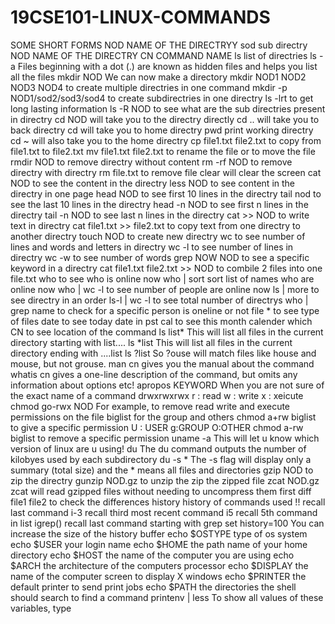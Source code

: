 # 19CSE101-LINUX-COMMANDS
SOME SHORT FORMS
NOD                                                      NAME OF THE DIRECTRYY
sod                                                      sub directry
NOD                                                      NAME OF THE DIRECTRY
CN                                                       COMMAND NAME
ls                                                       list of directries
ls -a                                                    Files beginning with a dot (.) are known as hidden files and helps you list all the files
mkdir NOD                                                We can now make a directory
mkdir NOD1 NOD2 NOD3 NOD4                                to create multiple directries in one command
mkdir -p NOD1/sod2/sod3/sod4                             to create subdirectries in one directry
ls -lrt                                                  to get long lasting information
ls -R NOD                                                to see what are the sub directries present in directry
cd NOD                                                   will take you to the directry directly
cd ..                                                    will take you to back directry
cd                                                       will take you to home directry
pwd                                                      print working directry
cd ~                                                     will also take you to the home directry
cp file1.txt file2.txt                                   to copy from file1.txt to file2.txt
mv file1.txt file2.txt                                   to rename the file or to move the file
rmdir NOD                                                to remove directry without content
rm -rf NOD                                               to remove directry with directry
rm file.txt                                              to remove file
clear                                                    will clear the screen
cat NOD                                                  to see the content in the directry
less NOD                                                 to see content in the directry in one page
head NOD                                                 to see first 10 lines in the directry
tail nod                                                 to see the last 10 lines in the directry
head -n NOD                                              to see first n lines in the directry
tail -n NOD                                              to see last n lines in the directry
cat >> NOD                                               to write text in directry
cat file1.txt >> file2.txt                               to copy text from one directry to another directry
touch NOD                                                to create new directry
wc                                                       to see number of lines and words and letters in directry
wc -l                                                    to see number of lines in directry
wc -w                                                    to see number of words
grep NOW NOD                                             to see a specific keyword in a directry
cat file1.txt file2.txt >> NOD                           to combile 2 files into one file.txt
who                                                      to see who is online now
who | sort                                               sort list of names who are online now
who | wc -l                                              to see number of people are online now
ls | more                                                to see directry in an order
ls-l | wc -l                                             to see total number of directrys
who | grep name                                          to check for a specific person is oneline or not
file *                                                   to see type of files
date                                                     to see today date in pst
cal                                                      to see this month calender
which CN                                                 to see location of the command
ls list*                                                 This will list all files in the current directory starting with list.... 
ls *list                                                 This will list all files in the current directory ending with ....list
ls ?list                                                 So ?ouse will match files like house and mouse, but not grouse.
man cn                                                   gives you the manual about the command
whatis cn                                                gives a one-line description of the command, but omits any information about options etc!
apropos KEYWORD                                          When you are not sure of the exact name of a command
drwxrwxrwx                                               r : read  w : write x : xeicute
chmod go-rwx NOD                                         For example, to remove read write and execute permissions on the file biglist for the group and others
chmod a+rw biglist                                       to give a specific permission             U : USER  g:GROUP  O:OTHER
chmod a-rw biglist                                       to remove a specific permission
uname -a                                                 This will let u know which version of linux are u using!
du                                                       The du command outputs the number of kilobyes used by each subdirectory
du -s *                                                  The -s flag will display only a summary (total size) and the * means all files and directories
gzip NOD                                                 to zip the directry
gunzip NOD.gz                                            to unzip the zip the zipped file
zcat NOD.gz                                              zcat will read gzipped files without needing to uncompress them first
diff file1 file2                                         to check the differences
history                                                  history of commands used
!!                                                       recall last command
i-3                                                      recall third most recent command
i5                                                       recall 5th command in list
igrep()                                                  recall last command starting with grep
set history=100                                          You can increase the size of the history buffer 
echo $OSTYPE                                             type of os system
echo $USER                                               your login name
echo $HOME                                               the path name of your home directory
echo $HOST                                               the name of the computer you are using
echo $ARCH                                               the architecture of the computers processor
echo $DISPLAY                                            the name of the computer screen to display X windows
echo $PRINTER                                            the default printer to send print jobs
echo $PATH                                               the directories the shell should search to find a command
printenv | less                                          To show all values of these variables, type





















